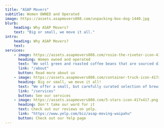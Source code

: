 ```yaml
---
title: "ASAP Movers"
subtitle: Women OWNED and Operated
image: https://assets.asapmovers808.com/unpacking-box-dog-1440.jpg
blurb:
    heading: Why ASAP Movers?
    text: "Big or small, we move it all."
intro:
    heading: Why ASAP Movers?
    text: 
services:
    - image: https://assets.asapmovers808.com/rosie-the-riveter-icon-417x417.png
      heading: Women owned and operated
      text: "We sell green and roasted coffee beans that are sourced directly from independent farmers and farm cooperatives. We’re proud to offer a variety of coffee beans grown with great care for the environment and local communities. Check our post or contact us directly for current availability."
      link: "/about"
      button: Read more about us
    - image: https://assets.asapmovers808.com/container-truck-icon-417x417.png
      heading: Big or small, we move it all!
      text: "We offer a small, but carefully curated selection of brewing gear and tools for every taste and experience level. No matter if you roast your own beans or just bought your first french press, you’ll find a gadget to fall in love with in our shop."
      link: "/services"
      button: See our services
    - image: https://assets.asapmovers808.com/5-stars-icon-417x417.png
      heading: Don't take our word for it
      text: Check out our reviews on yelp.
      link: "https://www.yelp.com/biz/asap-moving-waipahu"
      button: Check out our Yelp page
---
```


